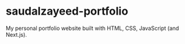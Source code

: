 # saudalzayeed-portfolio
My personal portfolio website built with HTML, CSS, JavaScript (and Next.js).
